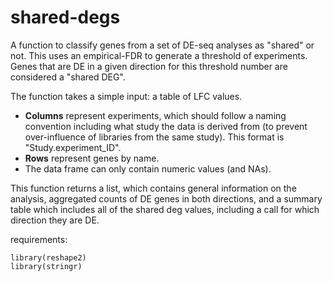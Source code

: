 # shared-degs

A function to classify genes from a set of DE-seq analyses as "shared" or not. This uses an empirical-FDR to generate a threshold of experiments. Genes that are DE in a given direction for this threshold number are considered a "shared DEG".

The function takes a simple input: a table of LFC values. 
* **Columns** represent experiments, which should follow a naming convention including what study the data is derived from (to prevent over-influence of libraries from the same study). This format is "Study.experiment_ID".
* **Rows** represent genes by name.
* The data frame can only contain numeric values (and NAs).

This function returns a list, which contains general information on the analysis, aggregated counts of DE genes in both directions, and a summary table which includes all of the shared deg values, including a call for which direction they are DE.

requirements:
```
library(reshape2)
library(stringr)
```
